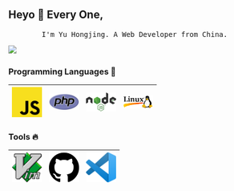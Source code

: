 
## Heyo :wave: Every One, 

<p align="center">
  <samp>
    I'm Yu Hongjing. A Web Developer from China.
  </samp>
</p>

<img src="https://raw.githubusercontent.com/yuhongjing/yuhongjing/master/img/logo.png">

### Programming Languages  :rocket:
|  <img src="https://raw.githubusercontent.com/yuhongjing/yuhongjing/master/img/js.png" width=60> |  <img src="https://raw.githubusercontent.com/yuhongjing/yuhongjing/master/img/php.svg" width=60> |  <img src="https://raw.githubusercontent.com/yuhongjing/yuhongjing/master/img/node.svg" width=60> |  <img src="https://raw.githubusercontent.com/yuhongjing/yuhongjing/master/img/linux.png" width=60> |
|:---:|:---:|:---:|:---:|

### Tools :fire:
| <img src="https://raw.githubusercontent.com/yuhongjing/yuhongjing/master/img/vim.png" width=60> | <img src="https://raw.githubusercontent.com/yuhongjing/yuhongjing/master/img/github.svg" width=60> | <img src="https://raw.githubusercontent.com/yuhongjing/yuhongjing/master/img/vscode.png" width=60> |
|:---:|:---:|:---:|